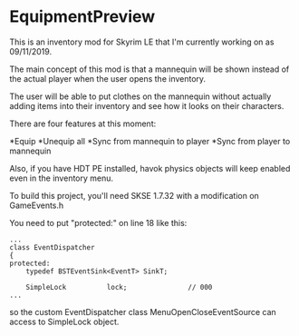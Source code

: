 # EquipmentPreview
This is an inventory mod for Skyrim LE that I'm currently working on as 09/11/2019.

The main concept of this mod is that a mannequin will be shown instead of the actual player when the user opens the inventory.

The user will be able to put clothes on the mannequin without actually adding items into their inventory and see how it looks on their characters.

There are four features at this moment:

  *Equip
  *Unequip all
  *Sync from mannequin to player
  *Sync from player to mannequin
  
Also, if you have HDT PE installed, havok physics objects will keep enabled even in the inventory menu.


To build this project, you'll need SKSE 1.7.32 with a modification on GameEvents.h

You need to put "protected:" on line 18 like this:

```
...
class EventDispatcher
{
protected:
	typedef BSTEventSink<EventT> SinkT;

	SimpleLock			lock;				// 000
...
```
so the custom EventDispatcher class MenuOpenCloseEventSource can access to SimpleLock object.
